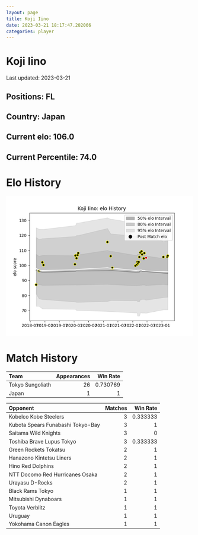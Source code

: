 ```yaml
---  
layout: page  
title: Koji Iino  
date: 2023-03-21 18:17:47.202066  
categories: player  
---
```

# Koji Iino


Last updated: 2023-03-21
## Positions: FL

## Country: Japan

## Current elo: 106.0

## Current Percentile: 74.0

# Elo History


![elo history](history_KojiIino.png)
# Match History


| Team             |   Appearances |   Win Rate |
|:-----------------|--------------:|-----------:|
| Tokyo Sungoliath |            26 |   0.730769 |
| Japan            |             1 |   1        |

| Opponent                          |   Matches |   Win Rate |
|:----------------------------------|----------:|-----------:|
| Kobelco Kobe Steelers             |         3 |   0.333333 |
| Kubota Spears Funabashi Tokyo-Bay |         3 |   1        |
| Saitama Wild Knights              |         3 |   0        |
| Toshiba Brave Lupus Tokyo         |         3 |   0.333333 |
| Green Rockets Tokatsu             |         2 |   1        |
| Hanazono Kintetsu Liners          |         2 |   1        |
| Hino Red Dolphins                 |         2 |   1        |
| NTT Docomo Red Hurricanes Osaka   |         2 |   1        |
| Urayasu D-Rocks                   |         2 |   1        |
| Black Rams Tokyo                  |         1 |   1        |
| Mitsubishi Dynaboars              |         1 |   1        |
| Toyota Verblitz                   |         1 |   1        |
| Uruguay                           |         1 |   1        |
| Yokohama Canon Eagles             |         1 |   1        |